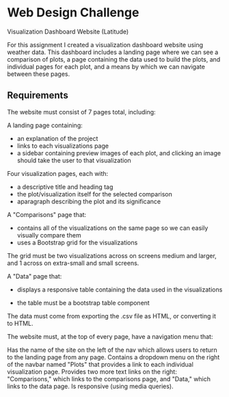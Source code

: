 # Web Design Challenge
Visualization Dashboard Website (Latitude)

For this assignment I created a visualization dashboard website using weather data.
This dashboard includes a landing page where we can see a comparison of plots, a page containing the data used to build the plots, and individual pages for each plot, and a means by which we can navigate between these pages.

## Requirements
The website must consist of 7 pages total, including:

A landing page containing:

- an explanation of the project
- links to each visualizations page
- a sidebar containing preview images of each plot, and clicking an image should take the user to that visualization


Four visualization pages, each with:

- a descriptive title and heading tag
- the plot/visualization itself for the selected comparison
- aparagraph describing the plot and its significance


A "Comparisons" page that:

- contains all of the visualizations on the same page so we can easily visually compare them
- uses a Bootstrap grid for the visualizations

The grid must be two visualizations across on screens medium and larger, and 1 across on extra-small and small screens.



A "Data" page that:

- displays a responsive table containing the data used in the visualizations

- the table must be a bootstrap table component

The data must come from exporting the .csv file as HTML, or converting it to HTML.



The website must, at the top of every page, have a navigation menu that:

Has the name of the site on the left of the nav which allows users to return to the landing page from any page.
Contains a dropdown menu on the right of the navbar named "Plots" that provides a link to each individual visualization page.
Provides two more text links on the right: "Comparisons," which links to the comparisons page, and "Data," which links to the data page.
Is responsive (using media queries). 
